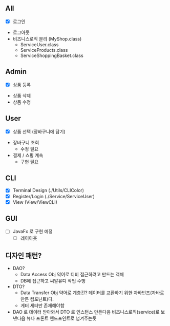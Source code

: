 ## All
- [x] 로그인
- 로그아웃
- 비즈니스로직 분리 (MyShop.class)
  - ServiceUser.class
  - ServiceProducts.class
  - ServiceShoppingBasket.class

## Admin
- [x] 상품 등록
- 상품 삭제
- 상품 수정

## User
- [x] 상품 선택 (장바구니에 담기)
- 장바구니 조회
  - 수정 필요
- 결제 / 쇼핑 계속
  - 구현 필요

## CLI
- [x] Terminal Design (./Utils/CLIColor)
- [x] Register/Login (./Service/ServiceUser)
- [x] View (View/ViewCLI)

## GUI
- [ ] JavaFx 로 구현 예정
  - [ ] 레이아웃

## 디자인 패턴?
- DAO?
  - Data Access Obj 약어로 디비 접근하려고 만드는 객체
  - DB에 접근하고 씨알유디 작업 수행
- DTO?
  - Data Transfer Obj 약어로 계층간? 데이터를 교환하기 위한 자바빈즈(자바로 만든 컴포넌트)다.
  - 게터 세터만 존재해야함
- DAO 로 데이터 받아와서 DTO 로 인스턴스 만든다음 비즈니스로직(service)로 보낸다음 뷰나 프론트 엔드포인트로 넘겨주는듯